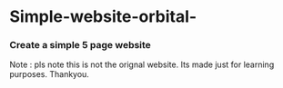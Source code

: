 # Simple-website-orbital-

### Create a simple 5 page website

Note : pls note this is not the orignal website. Its made just for learning purposes. Thankyou.
